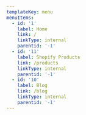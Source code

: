```yaml
---
templateKey: menu
menuItems:
  - id: '1'
    label: Home
    link: /
    linkType: internal
    parentid: '-1'
  - id: '11'
    label: Shopify Products
    link: /products
    linkType: internal
    parentid: '-1'
  - id: '10'
    label: Blog
    link: /blog
    linkType: internal
    parentid: '-1'
---
```


